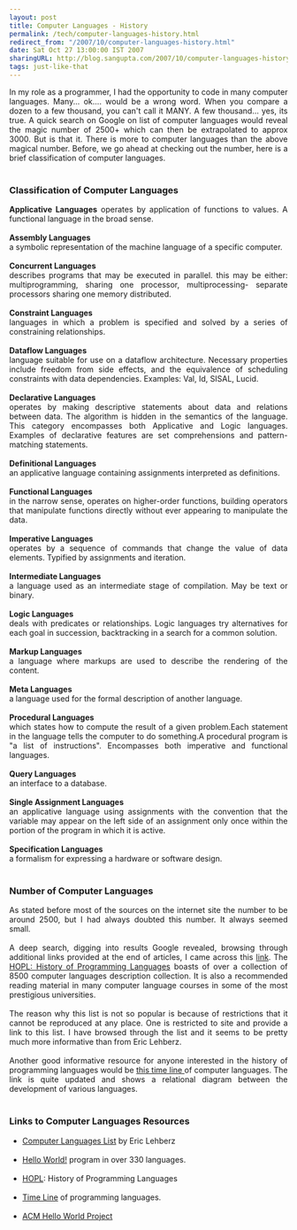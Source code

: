 ```yaml
---
layout: post
title: Computer Languages - History
permalink: /tech/computer-languages-history.html
redirect_from: "/2007/10/computer-languages-history.html"
date: Sat Oct 27 13:00:00 IST 2007
sharingURL: http://blog.sangupta.com/2007/10/computer-languages-history.html
tags: just-like-that
---
```


<div align="justify">
    In my role as a programmer, I had the opportunity to code in many computer languages. Many... ok.... would be a wrong word. When you compare a dozen to a few thousand, you can't call it MANY. A few thousand... yes, its true. A quick search on Google on list of computer languages would reveal the magic number of 2500+ which can then be extrapolated to approx 3000. But is that it. There is more to computer languages than the above magical number. Before, we go ahead at checking out the number, here is a brief classification of computer languages.
    <br>
    <br>
    <h3>Classification of Computer Languages</h3>
    <b>Applicative Languages</b> operates by application of functions to values. A functional language in the broad sense.
    <br>
    <br>
    <b>Assembly Languages</b>
    <br>a symbolic representation of the machine language of a specific computer.
    <br>
    <br>
    <b>Concurrent Languages</b>
    <br>describes programs that may be executed in parallel. this may be either: multiprogramming, sharing one processor, multiprocessing- separate processors sharing one memory distributed.
    <br>
    <br>
    <b>Constraint Languages</b>
    <br>languages in which a problem is specified and solved by a series of constraining relationships.
    <br>
    <br>
    <b>Dataflow Languages</b>
    <br>language suitable for use on a dataflow architecture. Necessary properties include freedom from side effects, and the equivalence of scheduling constraints with data dependencies. Examples: Val, Id, SISAL, Lucid.
    <br>
    <br>
    <b>Declarative Languages</b>
    <br>operates by making descriptive statements about data and relations between data. The algorithm is hidden in the semantics of the language. This category encompasses both Applicative and Logic languages. Examples of declarative features are set comprehensions and pattern-matching statements.
    <br>
    <br>
    <b>Definitional Languages</b>
    <br>an applicative language containing assignments interpreted as definitions.
    <br>
    <br>
    <b>Functional Languages</b>
    <br>in the narrow sense, operates on higher-order functions, building operators that manipulate functions directly without ever appearing to manipulate the data.
    <br>
    <br>
    <b>Imperative Languages</b>
    <br>operates by a sequence of commands that change the value of data elements. Typified by assignments and iteration.
    <br>
    <br>
    <b>Intermediate Languages</b>
    <br>a language used as an intermediate stage of compilation. May be text or binary.
    <br>
    <br>
    <b>Logic Languages</b>
    <br>deals with predicates or relationships. Logic languages try alternatives for each goal in succession, backtracking in a search for a common solution.
    <br>
    <br>
    <b>Markup Languages</b>
    <br>a language where markups are used to describe the rendering of the content.
    <br>
    <br>
    <b>Meta Languages</b>
    <br>a language used for the formal description of another language.
    <br>
    <br>
    <b>Procedural Languages</b>
    <br>which states how to compute the result of a given problem.Each statement in the language tells the computer to do something.A procedural program is "a list of instructions". Encompasses both imperative and functional languages.
    <br>
    <br>
    <b>Query Languages</b>
    <br>an interface to a database.
    <br>
    <br>
    <b>Single Assignment Languages</b>
    <br>an applicative language using assignments with the convention that the variable may appear on the left side of an assignment only once within the portion of the program in which it is active.
    <br>
    <br>
    <b>Specification Languages</b>
    <br>a formalism for expressing a hardware or software design.
    <br>
    <br>
    <h3>Number of Computer Languages</h3>As stated before most of the sources on the internet site the number to be around 2500, but I had always doubted this number. It always seemed small. 
    <br>
    <br>A deep search, digging into results Google revealed, browsing through additional links provided at the end of articles, I came across this 
    <a href="http://hopl.murdoch.edu.au/" title="HOPL: History of Programming Languages">link</a>. The 
    <a href="http://hopl.murdoch.edu.au/" title="HOPL: History of Programming Languages">HOPL: History of Programming Languages</a> boasts of over a collection of 8500 computer languages description collection. It is also a recommended reading material in many computer language courses in some of the most prestigious universities.
    <br>
    <br>The reason why this list is not so popular is because of restrictions that it cannot be reproduced at any place. One is restricted to site and provide a link to this list. I have browsed through the list and it seems to be pretty much more informative than from Eric Lehberz.
    <br>
    <br>Another good informative resource for anyone interested in the history of programming languages would be 
    <a href="http://www.levenez.com/lang/history.html" title="Computer Languages History Timeline">this time line </a>of computer languages. The link is quite updated and shows a relational diagram between the development of various languages.
    <br>
    <br>
    <h3>Links to Computer Languages Resources</h3>
    <ul>
        <li><a href="http://www.hypernews.org/HyperNews/get/computing/lang-list.html" title="Computer Languages List by Eric Lehberz">Computer Languages List</a> by Eric Lehberz</li>
        <br>
        <li><a href="http://www.roesler-ac.de/wolfram/hello.htm" title="Hello World in 338 languages">Hello World!</a> program in over 330 languages.</li>
        <br>
        <li><a href="http://hopl.murdoch.edu.au/" title="HOPL: History of Programming Languages">HOPL</a>: History of Programming Languages</li>
        <br>
        <li><a href="http://www.levenez.com/lang/history.html" title="Computer Languages History Timeline">Time Line</a> of programming languages.</li>
        <br>
        <li><a href="http://www2.latech.edu/~acm/HelloWorld.shtml" title="ACM Hello World! Project">ACM Hello World Project</a></li>
        <br>
    </ul>
    <br>
</div>
